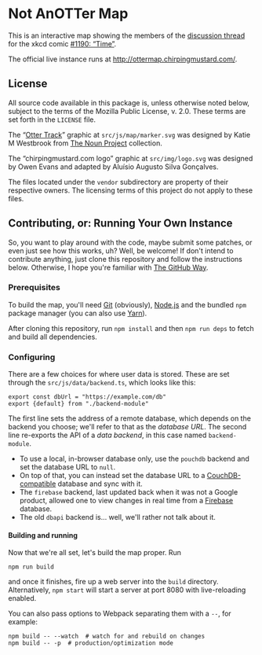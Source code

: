 # Not AnOTTer Map

This is an interactive map showing the members of the [discussion thread][OTT] for the xkcd comic [#1190: “Time”][OTC].

The official live instance runs at http://ottermap.chirpingmustard.com/.


## License

All source code available in this package is, unless otherwise noted below, subject to the terms of the Mozilla Public License, v. 2.0.  These terms are set forth in the `LICENSE` file.

The “[Otter Track]” graphic at `src/js/map/marker.svg` was designed by Katie M Westbrook from [The Noun Project] collection.

The “chirpingmustard.com logo” graphic at `src/img/logo.svg` was designed by Owen Evans and adapted by Aluísio Augusto Silva Gonçalves.

The files located under the `vendor` subdirectory are property of their respective owners.  The licensing terms of this project do not apply to these files.


## Contributing, or: Running Your Own Instance

So, you want to play around with the code, maybe submit some patches, or even just see how this works, uh?  Well, be welcome!  If don't intend to contribute anything, just clone this repository and follow the instructions below.  Otherwise, I hope you're familiar with [The GitHub Way].

### Prerequisites

To build the map, you'll need [Git] (obviously), [Node.js] and the bundled `npm` package manager (you can also use [Yarn]).

After cloning this repository, run `npm install` and then `npm run deps` to fetch and build all dependencies.

### Configuring

There are a few choices for where user data is stored.  These are set through the `src/js/data/backend.ts`, which looks like this:

    export const dbUrl = "https://example.com/db"
    export {default} from "./backend-module"

The first line sets the address of a remote database, which depends on the backend you choose; we'll refer to that as the _database URL_.  The second line re-exports the API of a _data backend_, in this case named `backend-module`.

- To use a local, in-browser database only, use the `pouchdb` backend and set the database URL to `null`.
- On top of that, you can instead set the database URL to a [CouchDB-compatible][PouchDB/HTTP] database and sync with it.
- The `firebase` backend, last updated back when it was not a Google product, allowed one to view changes in real time from a [Firebase] database.
- The old `dbapi` backend is… well, we'll rather not talk about it.

#### Building and running

Now that we're all set, let's build the map proper.  Run

    npm run build

and once it finishes, fire up a web server into the `build` directory.  Alternatively, `npm start` will start a server at port 8080 with live-reloading enabled.

You can also pass options to Webpack separating them with a `--`, for example:

    npm build -- --watch  # watch for and rebuild on changes
    npm build -- -p  # production/optimization mode


[OTT]:               http://forums.xkcd.com/viewtopic.php?t=101043
[OTC]:               https://xkcd.com/1190/
[Otter Track]:       https://thenounproject.com/term/otter-track/3498/
[The Noun Project]:  https://thenounproject.com/
[The GitHub Way]:    https://help.github.com/articles/fork-a-repo
[Git]:               https://git-scm.com/
[Node.js]:           https://nodejs.org/
[Yarn]:              https://yarnpkg.com/
[PouchDB/HTTP]:      https://pouchdb.com/adapters.html#pouchdb_over_http
[Firebase]:          https://www.firebase.com/
